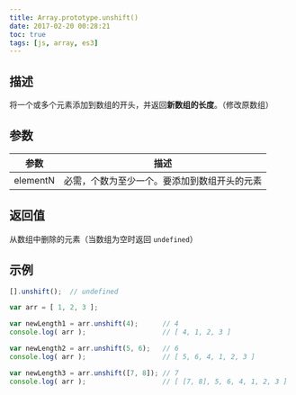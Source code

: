 ```yaml
---
title: Array.prototype.unshift()
date: 2017-02-20 00:28:21
toc: true
tags: [js, array, es3]
---
```


## 描述

将一个或多个元素添加到数组的开头，并返回**新数组的长度**。（修改原数组）

## 参数

参数 | 描述
--- | ---
elementN | 必需，个数为至少一个。要添加到数组开头的元素

## 返回值

从数组中删除的元素（当数组为空时返回 `undefined`）

## 示例

```js
[].unshift();  // undefined

var arr = [ 1, 2, 3 ];

var newLength1 = arr.unshift(4);      // 4 
console.log( arr );                   // [ 4, 1, 2, 3 ]

var newLength2 = arr.unshift(5, 6);   // 6 
console.log( arr );                   // [ 5, 6, 4, 1, 2, 3 ]

var newLength3 = arr.unshift([7, 8]); // 7
console.log( arr );                   // [ [7, 8], 5, 6, 4, 1, 2, 3 ]
```


